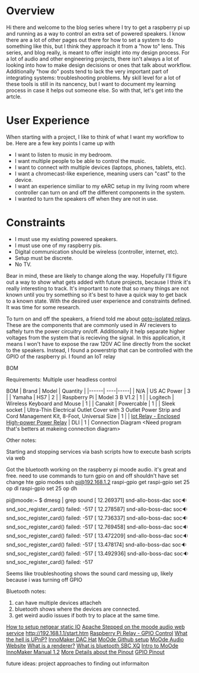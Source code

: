 # Overview
Hi there and welcome to the blog series where I try to get a raspberry pi up and running as a way to control an extra set of powered speakers. I know there are a lot of other pages out there for how to set a system to do something like this, but I think they approach it from a "how to" lens. This series, and blog really, is meant to offer insight into my design process. For a lot of audio and other engineering projects, there isn't always a lot of looking into how to make design decisions or ones that talk about workflow. Additionally "how do" posts tend to lack the very important part of integrating systems: troubleshooting problems. My skill level for a lot of these tools is still in its nancency, but I want to document my learning process in case it helps out someone else. So with that, let's get into the artcle. 

# User Experience
When starting with a project, I like to think of what I want my workflow to be. Here are a few key points I came up with
* I want to listen to music in my bedroom.
* I want multiple people to be able to control the music.
* I want to connect with multiple devices (laptops, phones, tablets, etc).
* I want a chromecast-like experience, meaning users can "cast" to the device.
* I want an experience similiar to my eARC setup in my living room where controller can turn on and off the different components in the system. 
* I wanted to turn the speakers off when they are not in use.

# Constraints
* I must use my existing powered speakers.
* I must use one of my raspberry pis.
* Digital communication should be wireless (controller, internet, etc).
* Setup must be discrete. 
* No TV. 

Bear in mind, these are likely to change along the way. Hopefully I'll figure out a way to show what gets added with future projects, because I think it's really interesting to track. It's important to note that so many things are not known until you try something so it's best to have a quick way to get back to a known state. With the desired user experience and constraints defined. It was time for some research. 

To turn on and off the speakers, a friend told me about [opto-isolated relays](https://en.wikipedia.org/wiki/Opto-isolator). These are the components that are commonly used in AV recievers to saftely turn the power circuitry on/off. Additionally it help separate higher voltages from the system that is recieving the signal. In this application, it means I won't have to expose the raw 120V AC line directly from the socket to the speakers. Instead, I found a powerstrip that can be controlled with the GPIO of the raspberry pi. I found an IoT relay 

BOM

Requirements:
Multiple user headless control

BOM
| Brand | Model | Quantity |
|------| ----|-----|
| N/A | US AC Power | 3 |
| Yamaha  | HS7 | 2 | 
| Raspberry Pi | Model 3 B V1.2 | 1 | 
| Logitech  | Wireless Keyboard and Mouse | 1 |
| Canakit | Powercable | 1 | 
| Sleek socket | Ultra-Thin Electrical Outlet Cover with 3 Outlet Power Strip and Cord Management Kit, 8-Foot, Universal Size  | 1 |
| [Iot Relay - Enclosed High-power Power Relay](https://www.digital-loggers.com/iot2spec.pdf) | DLI | 1 |
Connection Diagram
<Need program that's betters at makeing connection diagram>

Other notes:

Starting and stopping services via bash scripts
how to execute bash scripts via web

Got the bluetooth working on the raspberry pi moode audio. it's great and free. 
need to use commands to turn gpio on and off
shouldn't have set change hte gpio modes
ssh pi@192.168.1.2
raspi-gpio get
raspi-gpio set 25 op dl
raspi-gpio set 25 op dh 

pi@moode:~ $ dmesg | grep sound
[   12.269371] snd-allo-boss-dac soc:sound: snd_soc_register_card() failed: -517
[   12.278587] snd-allo-boss-dac soc:sound: snd_soc_register_card() failed: -517
[   12.736337] snd-allo-boss-dac soc:sound: snd_soc_register_card() failed: -517
[   12.769458] snd-allo-boss-dac soc:sound: snd_soc_register_card() failed: -517
[   13.472209] snd-allo-boss-dac soc:sound: snd_soc_register_card() failed: -517
[   13.478174] snd-allo-boss-dac soc:sound: snd_soc_register_card() failed: -517
[   13.492936] snd-allo-boss-dac soc:sound: snd_soc_register_card() failed: -517

Seems like troubleshooting shows the sound card messing up, likely because i was turning off GPIO

Bluetooth notes: 
1) can have multiple devices  attacheh
2) bluetooth shows where the devices are connected. 
3) get weird audio issues if both try to place at the same time. 

[How to setup netgear static IO](https://kb.netgear.com/25722/How-do-I-reserve-an-IP-address-on-my-NETGEAR-router)
[Apache Stepped on the moode audio web service]()
http://192.168.1.1/start.htm
[Raspberry Pi Relay - GPIO Control](https://play.google.com/store/apps/details?id=com.jasonfindlay.pirelaypro&hl=en_IE)
[What the hell is UPnP?](https://en.wikipedia.org/wiki/List_of_UPnP_AV_media_servers_and_clients)
[InnoMaker DAC Hat](https://www.inno-maker.com/product/hifi-dac-hat/)
[MoOde Github setup](https://github.com/moode-player/moode/blob/master/www/setup.txt)
[MoOde Audio Website](https://moodeaudio.org/)
[What is a renderer?](https://community.volumio.org/t/upnp-dlna-renderer/5245) 
[What is bluetooth SBC XQ](https://www.google.com/search?client=firefox-b-1-d&q=+Bluetooth+SBC+XQ)
[Intro to MoOde](https://www.headphonesty.com/2021/09/introduction-to-moode-audio/)
[InnoMaker Manual 1.2](http://www.inno-maker.com/wp-content/uploads/2017/12/HIFI-AMP-HAT-User-Manual-V1.2.pdf)
[More Details about the Pinout](https://www.jianguoyun.com/p/DZUVHxwQpdSrBxi8rZ0B#file=%2FUser%20Manual%2FHIFI%20DAC%20User%20ManualV1.5.pdf::size=7655947)
[GPIO Pinout](https://www.raspberrypi-spy.co.uk/2012/06/simple-guide-to-the-rpi-gpio-header-and-pins/#pret%20tyPhoto)

future ideas: project approaches to finding out informaiton 